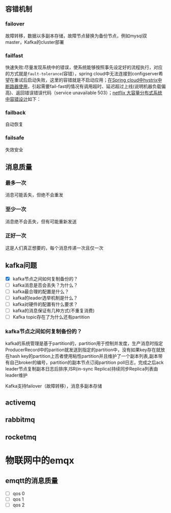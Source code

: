 ## 容错机制

### failover

故障转移，数据以多副本存储，故障节点替换为备份节点，例如mysql双master，Kafka的cluster部署

### failfast

快速失败:尽量发现系统中的错误，使系统能够按照事先设定好的流程执行，对应的方式就是`fault-tolerance`(容错），spring cloud中无法连接到configserver希望在重试后启动失败，这里的容错就是不启动应用；[在Spring cloud中hystrix中断路器使用](https://medium.com/swlh/hystrix-fault-tolerance-and-circuit-breaker-for-spring-boot-38c744647acb)，引起需要fail-fast的情况有调用超时、延迟超过上线(说明机器负载偏高)、返回错误错误代码（service unavailable 503）；[netflix 大容量分布式系统中容错设计](https://netflixtechblog.com/fault-tolerance-in-a-high-volume-distributed-system-91ab4faae74a)如下： 

### failback

自动恢复

### failsafe

失效安全

## 消息质量

### 最多一次

消息可能丢失，但绝不会重发

### 至少一次

消息绝不会丢失，但有可能重新发送

### 正好一次

这是人们真正想要的，每个消息传递一次且仅一次

## kafka问题

- [x] kafka节点之间如何复制备份的？
- [ ] kafka消息是否会丢失？为什么？
- [ ] kafka最合理的配置是什么？
- [ ] kafka的leader选举机制是什么？
- [ ] kafka对硬件的配置有什么要求？
- [ ] kafka的消息保证有几种方式(不重复消费)
- [ ] Kafka topic存在了为什么还有partition

### kafka节点之间如何复制备份的？

kafka的系统管理是基于partition的，partition用于控制并发度，生产消息时指定ProducerRecord中的parition就发送到指定的partition中，没有如果key存在就放在hash key的partition上否者使用粘性partition并且维护了一个副本列表,副本带有自己broker的编号，partition的副本节点订阅partition poll日志，完成之后ack
leader节点复制副本日志后排序,ISR(in-sync Replica)持续同步Replica列表由leader维护

Kafka支持failover（故障转移），消息多副本存储

## activemq

## rabbitmq

## rocketmq

# 物联网中的emqx

## emqtt的消息质量

- [ ] qos 0
- [ ] qos 1
- [ ] qos 2

